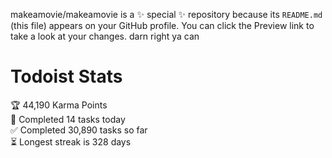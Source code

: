 makeamovie/makeamovie is a ✨ special ✨ repository because its `README.md` (this file) appears on your GitHub profile.
You can click the Preview link to take a look at your changes. darn right ya can

# Todoist Stats

<!-- TODO-IST:START -->
🏆  44,190 Karma Points           
🌸  Completed 14 tasks today           
✅  Completed 30,890 tasks so far           
⏳  Longest streak is 328 days
<!-- TODO-IST:END -->